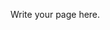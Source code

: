 <!--
.. title: License
.. slug: license
.. date: 2017-07-14 21:11:33 UTC
.. tags: 
.. category: 
.. link: 
.. description: 
.. type: text
-->

Write your page here.
